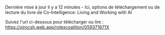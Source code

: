 Dernière mise à jour il y a 12 minutes - Ici, options de téléchargement ou de lecture du livre de Co-Intelligence: Living and Working with AI

Suivez l'url ci-dessous pour télécharger ou lire : https://xirocsh.web.app/rolexcoalition/059371671X
